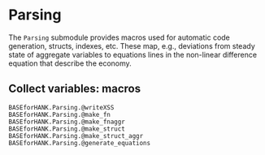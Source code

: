 # Parsing
The `Parsing` submodule provides macros used for automatic code generation, structs, indexes, etc. These map, e.g., deviations from steady state of aggregate variables to equations lines in the non-linear difference equation that describe the economy.

## Collect variables: macros
```@docs
BASEforHANK.Parsing.@writeXSS
BASEforHANK.Parsing.@make_fn
BASEforHANK.Parsing.@make_fnaggr
BASEforHANK.Parsing.@make_struct
BASEforHANK.Parsing.@make_struct_aggr
BASEforHANK.Parsing.@generate_equations
```
